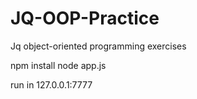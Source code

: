 # JQ-OOP-Practice
Jq object-oriented programming exercises

npm install 
node app.js

run in 127.0.0.1:7777
